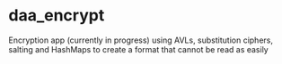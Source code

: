 # daa_encrypt
Encryption app (currently in progress) using AVLs, substitution ciphers, salting and HashMaps to create a format that cannot be read as easily
